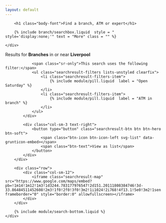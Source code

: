 ```yaml
---
layout: default
---
```


<div class="row">
	<div class="col-md-12">

		<h1 class="body-font">Find a branch, ATM or expert</h1>

		{% include branch/searchbox.liquid  style = " style='display:none;'" text = "More" class = "" %}

	</div>
</div>

<div class="row searchresult is-map">
	<div class="col-md-12">
		<div class="row">
			<div class="col-sm-9 clearfix">
				<p class="searchresult-filtertext">
					Results for <strong>Branches</strong> in or near <strong>Liverpool</strong>
				</p>

				<span class="sr-only">This search uses the following filter:</span>
				<ul class="searchresult-filters lists-unstyled clearfix">
					<li class="searchresult-filters-item">
						{% include module/pill.liquid  label = "Open Saturday" %}
					</li>
					<li class="searchresult-filters-item">
						{% include module/pill.liquid  label = "ATM in branch" %}
					</li>
				</ul>
			</div>

			<div class="col-sm-3 text-right">
				<button type="button" class="searchresult-btn btn btn-hero btn-soft">
					<span class="btn-icon btn-icon-left svg-list" data-grunticon-embed></span>
					<span class="btn-text">View as list</span>
				</button>
			</div>
		</div>

		<div class="row">
			<div class="col-sm-12">
				<iframe class="searchresult-map" src="https://www.google.com/maps/embed?pb=!1m14!1m12!1m3!1d3244.783177976547!2d151.20111808384746!3d-33.86484511452608!2m3!1f0!2f0!3f0!3m2!1i1024!2i768!4f13.1!5e0!3m2!1sen!2sau!4v1454026851778" frameborder="0" style="border:0" allowfullscreen></iframe>
			</div>
		</div>

		{% include module/search-bottom.liquid %}
	</div>
</div>